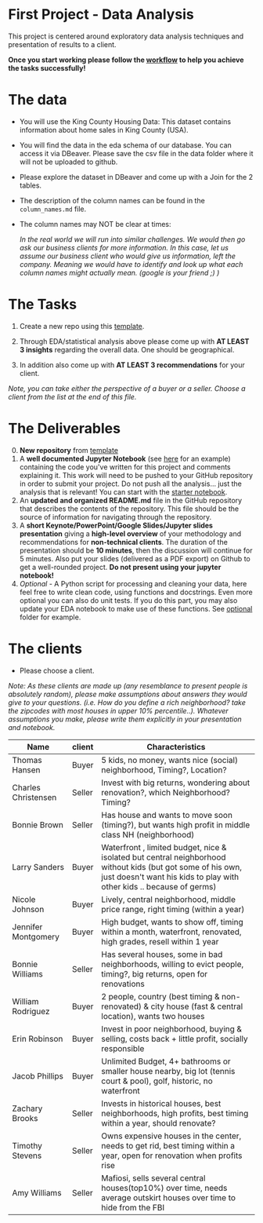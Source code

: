 # First Project - Data Analysis

This project is centered around exploratory data analysis techniques and presentation of results to a client.

**Once you start working please follow the [workflow](workflow.md) to help you achieve the tasks successfully!**

# The data

- You will use the King County Housing Data: This dataset contains information about home sales in King County (USA).
- You will find the data in the eda schema of our database. You can access it via DBeaver. Please save the csv file in the data folder where it will not be uploaded to github.
- Please explore the dataset in DBeaver and come up with a Join for the 2 tables.
- The description of the column names can be found in the `column_names.md` file.
- The column names may NOT be clear at times:

  _In the real world we will run into similar challenges. We would then go ask our business clients for more information. In this case, let us assume our business client who would give us information, left the company. Meaning we would have to identify and look up what each column names might actually mean. (google is your friend ;) )_

# The Tasks

1. Create a new repo using this [template](hhttps://github.com/neuefische/ds-eda-project-template).

2. Through EDA/statistical analysis above please come up with **AT LEAST 3 insights** regarding the overall data. One should be geographical.

3. In addition also come up with **AT LEAST 3 recommendations** for your client.

_Note, you can take either the perspective of a buyer or a seller. Choose a client from the list at the end of this file._

# The Deliverables

0. **New repository** from [template](https://github.com/neuefische/ds-eda-project-template)
1. A **well documented Jupyter Notebook** (see [here](https://www.kaggle.com/ekami66/detailed-exploratory-data-analysis-with-python) for an example) containing the code you've written for this project and comments explaining it. This work will need to be pushed to your GitHub repository in order to submit your project. Do not push all the analysis... just the analysis that is relevant! You can start with the [starter notebook](EDA.ipynb).
2. An **updated and organized README.md** file in the GitHub repository that describes the contents of the repository. This file should be the source of information for navigating through the repository.
3. A **short Keynote/PowerPoint/Google Slides/Jupyter slides presentation** giving a **high-level overview** of your methodology and recommendations for **non-technical clients**. The duration of the presentation should be **10 minutes**, then the discussion will continue for 5 minutes. Also put your slides (delivered as a PDF export) on Github to get a well-rounded project. **Do not present using your jupyter notebook!**
4. _Optional_ - A Python script for processing and cleaning your data, here feel free to write clean code, using functions and docstrings. Even more optional you can also do unit tests. If you do this part, you may also update your EDA notebook to make use of these functions. See [optional](optional) folder for example.

# The clients

- Please choose a client.

_Note: As these clients are made up (any resemblance to present people is absolutely random), please make assumptions about answers they would give to your questions. (i.e. How do you define a rich neighborhood? take the zipcodes with most houses in upper 10% percentile..). Whatever assumptions you make, please write them explicitly in your presentation and notebook._

| Name                | client | Characteristics                                                                                                                                                                 |
| ------------------- | ----------- | ------------------------------------------------------------------------------------------------------------------------------------------------------------------------------- |
| Thomas Hansen       | Buyer       | 5 kids, no money, wants nice (social) neighborhood, Timing?, Location?                                                                                                          |
| Charles Christensen | Seller      | Invest with big returns, wondering about renovation?, which Neighborhood? Timing?                                                                                               |
| Bonnie Brown        | Seller      | Has house and wants to move soon (timing?), but wants high profit in middle class NH (neighborhood)                                                                             |
| Larry Sanders       | Buyer       | Waterfront , limited budget, nice & isolated but central neighborhood without kids (but got some of his own, just doesn't want his kids to play with other kids .. because of germs) |
| Nicole Johnson      | Buyer       | Lively, central neighborhood, middle price range, right timing (within a year)                                                                                                  |
| Jennifer Montgomery | Buyer       | High budget, wants to show off, timing within a month, waterfront, renovated, high grades, resell within 1 year                                                                                  |
| Bonnie Williams     | Seller      | Has several houses, some in bad neighborhoods, willing to evict people, timing?, big returns, open for renovations                                                              |
| William Rodriguez   | Buyer       | 2 people, country (best timing & non-renovated) & city house (fast & central location), wants two houses                                                                        |
| Erin Robinson       | Buyer       | Invest in poor neighborhood, buying & selling, costs back + little profit, socially responsible                                                                                 |
| Jacob Phillips      | Buyer       | Unlimited Budget, 4+ bathrooms or smaller house nearby, big lot (tennis court & pool), golf, historic, no waterfront                                                            |
| Zachary Brooks      | Seller      | Invests in historical houses, best neighborhoods, high profits, best timing within a year, should renovate?                                                                     |
| Timothy Stevens     | Seller      | Owns expensive houses in the center, needs to get rid, best timing within a year, open for renovation when profits rise                                                         |
| Amy Williams        | Seller      | Mafiosi, sells several central houses(top10%) over time, needs average outskirt houses over time to hide from the FBI                                                   |
